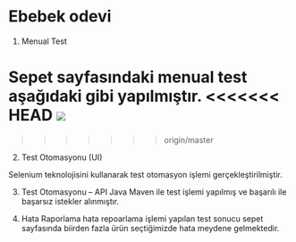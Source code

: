 # Ebebek odevi

1. Menual Test

Sepet sayfasındaki menual test aşağıdaki gibi yapılmıştır.
<<<<<<< HEAD
<img src="image/Sepet_ebebek.mp4"/>
=======
>>>>>>> origin/master

2. Test Otomasyonu (UI)

Selenium teknolojisini kullanarak test otomasyon işlemi gerçekleştirilmiştir.

3. Test Otomasyonu – API
Java Maven ile test işlemi yapılmış ve başarılı ile başarsız istekler alınmıştır.
   

4. Hata Raporlama 
hata repoarlama işlemi yapılan  test sonucu sepet sayfasında biirden fazla ürün seçtiğimizde hata meydene gelmektedir.

